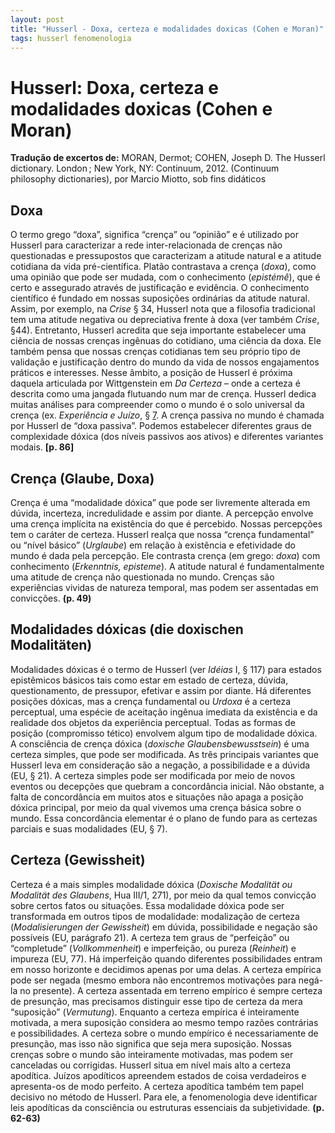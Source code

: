 ```yaml
---
layout: post
title: "Husserl - Doxa, certeza e modalidades doxicas (Cohen e Moran)"
tags: husserl fenomenologia
---
```


# Husserl: Doxa, certeza e modalidades doxicas (Cohen e Moran)

<div class="warning">
  <p><strong>Tradução de excertos de:</strong> MORAN, Dermot; COHEN, Joseph D. The Husserl dictionary. London ; New York, NY: Continuum, 2012. (Continuum philosophy dictionaries), por Marcio Miotto, sob fins didáticos</p>
</div>

## Doxa

O termo grego “doxa”, significa “crença” ou “opinião” e é utilizado por Husserl para caracterizar a rede inter-relacionada de crenças não questionadas e pressupostos que caracterizam a atitude natural e a atitude cotidiana da vida pré-científica. Platão contrastava a crença (*doxa*), como uma opinião que pode ser mudada, com o conhecimento (*epistémê*), que é certo e assegurado através de justificação e evidência. O conhecimento científico é fundado em nossas suposições ordinárias da atitude natural. Assim, por exemplo, na *Crise* § 34, Husserl nota que a filosofia tradicional tem uma atitude negativa ou depreciativa frente à doxa (ver também *Crise*, §44). Entretanto, Husserl acredita que seja importante estabelecer uma ciência de nossas crenças ingênuas do cotidiano, uma ciência da doxa. Ele também pensa que nossas crenças cotidianas tem seu próprio tipo de validação e justificação dentro do mundo da vida de nossos engajamentos práticos e interesses. Nesse âmbito, a posição de Husserl é próxima daquela articulada por Wittgenstein em *Da Certeza* – onde a certeza é descrita como uma jangada flutuando num mar de crença. Husserl dedica muitas análises para compreender como o mundo é o solo universal da crença (ex. *Experiência e Juízo*, § [7](https://askemata.github.io/2023/08/05/Husserl-mundo-solo-universal-da-crenca.html). A crença passiva no mundo é chamada por Husserl de “doxa passiva”. Podemos estabelecer diferentes graus de complexidade dóxica (dos níveis passivos aos ativos) e diferentes variantes modais. **[p. 86]**

## Crença (Glaube, Doxa)

Crença é uma “modalidade dóxica” que pode ser livremente alterada em dúvida, incerteza, incredulidade e assim por diante. A percepção envolve uma crença implícita na existência do que é percebido. Nossas percepções tem o caráter de certeza. Husserl realça que nossa “crença fundamental” ou “nível básico” (*Urglaube*) em relação à existência e efetividade do mundo é dada pela percepção. Ele contrasta crença (em grego: *doxa*) com conhecimento (*Erkenntnis, episteme*). A atitude natural é fundamentalmente uma atitude de crença não questionada no mundo. Crenças são experiências vividas de natureza temporal, mas podem ser assentadas em convicções. **(p. 49)**

## Modalidades dóxicas (die doxischen Modalitäten)

Modalidades dóxicas é o termo de Husserl (ver *Idéias* I, § 117) para estados epistêmicos básicos tais como estar em estado de certeza, dúvida, questionamento, de pressupor, efetivar e assim por diante. Há diferentes posições dóxicas, mas a crença fundamental ou *Urdoxa* é a certeza perceptual, uma espécie de aceitação ingênua imediata da existência e da realidade dos objetos da experiência perceptual. Todas as formas de posição (compromisso tético) envolvem algum tipo de modalidade dóxica. A consciência de crença dóxica (*doxische Glaubensbewusstsein*) é uma certeza simples, que pode ser modificada. As três principais variantes que Husserl leva em consideração são a negação, a possibilidade e a dúvida (EU, § 21). A certeza simples pode ser modificada por meio de novos eventos ou decepções que quebram a concordância inicial. Não obstante, a falta de concordância em muitos atos e situações não apaga a posição dóxica principal, por meio da qual vivemos uma crença básica sobre o mundo. Essa concordância elementar é o plano de fundo para as certezas parciais e suas modalidades (EU, § 7).

## Certeza (Gewissheit)

Certeza é a mais simples modalidade dóxica (*Doxische Modalität ou Modalität des Glaubens*, Hua III/1, 271), por meio da qual temos convicção sobre certos fatos ou situações. Essa modalidade dóxica pode ser transformada em outros tipos de modalidade: modalização de certeza (*Modalisierungen der Gewissheit*) em dúvida, possibilidade e negação são possíveis (EU, parágrafo 21). A certeza tem graus de “perfeição” ou “completude” (*Vollkommenheit*) e imperfeição, ou pureza (*Reinheit*) e impureza (EU, 77). Há imperfeição quando diferentes possibilidades entram em nosso horizonte e decidimos apenas por uma delas. A certeza empírica pode ser negada (mesmo embora não encontremos motivações para negá-la no presente). A certeza assentada em terreno empírico é sempre certeza de presunção, mas precisamos distinguir esse tipo de certeza da mera “suposição” (*Vermutung*). Enquanto a certeza empírica é inteiramente motivada, a mera suposição considera ao mesmo tempo razões contrárias e possibilidades. A certeza sobre o mundo empírico é necessariamente de presunção, mas isso não significa que seja mera suposição. Nossas crenças sobre o mundo são inteiramente motivadas, mas podem ser canceladas ou corrigidas. Husserl situa em nível mais alto a certeza apodítica. Juízos apodíticos apreendem estados de coisa verdadeiros e apresenta-os de modo perfeito. A certeza apodítica também tem papel decisivo no método de Husserl. Para ele, a fenomenologia deve identificar leis apodíticas da consciência ou estruturas essenciais da subjetividade. **(p. 62-63)**
